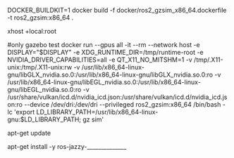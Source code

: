 DOCKER_BUILDKIT=1 docker build -f docker/ros2_gzsim_x86_64.dockerfile -t ros2_gzsim:x86_64 .

xhost +local:root

#only gazebo test
docker run --gpus all -it --rm --network host -e DISPLAY="$DISPLAY" -e XDG_RUNTIME_DIR=/tmp/runtime-root -e NVIDIA_DRIVER_CAPABILITIES=all -e QT_X11_NO_MITSHM=1 -v /tmp/.X11-unix:/tmp/.X11-unix:rw -v /usr/lib/x86_64-linux-gnu/libGLX_nvidia.so.0:/usr/lib/x86_64-linux-gnu/libGLX_nvidia.so.0:ro -v /usr/lib/x86_64-linux-gnu/libEGL_nvidia.so.0:/usr/lib/x86_64-linux-gnu/libEGL_nvidia.so.0:ro -v /usr/share/vulkan/icd.d/nvidia_icd.json:/usr/share/vulkan/icd.d/nvidia_icd.json:ro --device /dev/dri:/dev/dri --privileged ros2_gzsim:x86_64 /bin/bash -lc 'export LD_LIBRARY_PATH=/usr/lib/x86_64-linux-gnu:$LD_LIBRARY_PATH; gz sim'


apt-get update

apt-get install -y ros-jazzy-______________



